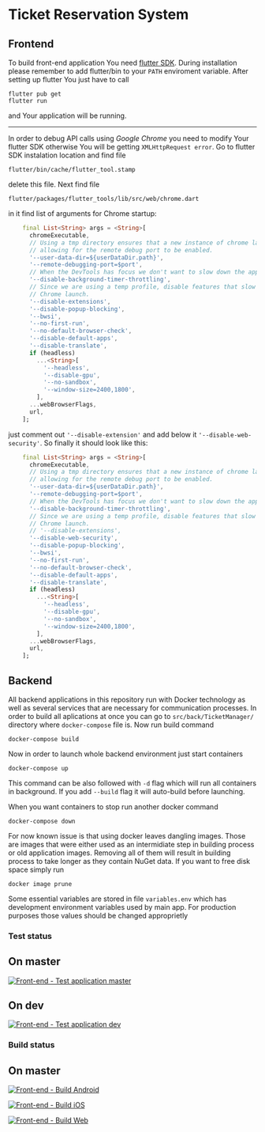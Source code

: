 # Ticket Reservation System

## Frontend

To build front-end application You need [flutter SDK](https://docs.flutter.dev/get-started/install). During installation please remember to add flutter/bin to your `PATH` enviroment variable. After setting up flutter You just have to call
```
flutter pub get
flutter run
```
and Your application will be running.

---
In order to debug API calls using *Google Chrome* you need to modify Your flutter SDK otherwise You will be getting `XMLHttpRequest error`. Go to flutter SDK instalation location and find file
```
flutter/bin/cache/flutter_tool.stamp
```
delete this file. Next find file
```
flutter/packages/flutter_tools/lib/src/web/chrome.dart
```
in it find list of arguments for Chrome startup:
```dart
    final List<String> args = <String>[
      chromeExecutable,
      // Using a tmp directory ensures that a new instance of chrome launches
      // allowing for the remote debug port to be enabled.
      '--user-data-dir=${userDataDir.path}',
      '--remote-debugging-port=$port',
      // When the DevTools has focus we don't want to slow down the application.
      '--disable-background-timer-throttling',
      // Since we are using a temp profile, disable features that slow the
      // Chrome launch.
      '--disable-extensions',
      '--disable-popup-blocking',
      '--bwsi',
      '--no-first-run',
      '--no-default-browser-check',
      '--disable-default-apps',
      '--disable-translate',
      if (headless)
        ...<String>[
          '--headless',
          '--disable-gpu',
          '--no-sandbox',
          '--window-size=2400,1800',
        ],
      ...webBrowserFlags,
      url,
    ];
```
just comment out `'--disable-extension'` and add below it `'--disable-web-security'`. So finally it should look like this:
```dart
    final List<String> args = <String>[
      chromeExecutable,
      // Using a tmp directory ensures that a new instance of chrome launches
      // allowing for the remote debug port to be enabled.
      '--user-data-dir=${userDataDir.path}',
      '--remote-debugging-port=$port',
      // When the DevTools has focus we don't want to slow down the application.
      '--disable-background-timer-throttling',
      // Since we are using a temp profile, disable features that slow the
      // Chrome launch.
      // '--disable-extensions',
      '--disable-web-security',
      '--disable-popup-blocking',
      '--bwsi',
      '--no-first-run',
      '--no-default-browser-check',
      '--disable-default-apps',
      '--disable-translate',
      if (headless)
        ...<String>[
          '--headless',
          '--disable-gpu',
          '--no-sandbox',
          '--window-size=2400,1800',
        ],
      ...webBrowserFlags,
      url,
    ];
```

## Backend

All backend applications in this repository run with Docker technology as well as several services that are necessary for communication processes. In order to build all aplications at once you can go to `src/back/TicketManager/` directory where `docker-compose` file is. Now run build command
```
docker-compose build
```

Now in order to launch whole backend environment just start containers
```
docker-compose up
```

This command can be also followed with `-d` flag which will run all containers in background. If you add `--build` flag it will auto-build before launching.

When you want containers to stop run another docker command
```
docker-compose down
```

For now known issue is that using docker leaves dangling images. Those are images that were either used as an intermidiate step in building process or old application images. Removing all of them will result in building process to take longer as they contain NuGet data. If you want to free disk space simply run
```
docker image prune
```

Some essential variables are stored in file `variables.env` which has development environment variables used by main app. For production purposes those values should be changed approprietly

### Test status

On master
---
[![Front-end - Test application master](https://github.com/pw-software-engineering/2023-konfetti/actions/workflows/ci_front_test.yml/badge.svg?branch=master)](https://github.com/pw-software-engineering/2023-konfetti/actions/workflows/ci_front_test.yml)

On dev
---

[![Front-end - Test application dev](https://github.com/pw-software-engineering/2023-konfetti/actions/workflows/ci_front_test.yml/badge.svg?branch=dev)](https://github.com/pw-software-engineering/2023-konfetti/actions/workflows/ci_front_test.yml)

### Build status
On master
---
[![Front-end - Build Android](https://github.com/pw-software-engineering/2023-konfetti/actions/workflows/ci_front_build_android.yml/badge.svg?branch=master)](https://github.com/pw-software-engineering/2023-konfetti/actions/workflows/ci_front_build_android.yml)

[![Front-end - Build iOS](https://github.com/pw-software-engineering/2023-konfetti/actions/workflows/ci_front_build_ios.yml/badge.svg?branch=master)](https://github.com/pw-software-engineering/2023-konfetti/actions/workflows/ci_front_build_ios.yml)

[![Front-end - Build Web](https://github.com/pw-software-engineering/2023-konfetti/actions/workflows/ci_front_build_web.yml/badge.svg?branch=master)](https://github.com/pw-software-engineering/2023-konfetti/actions/workflows/ci_front_build_web.yml)